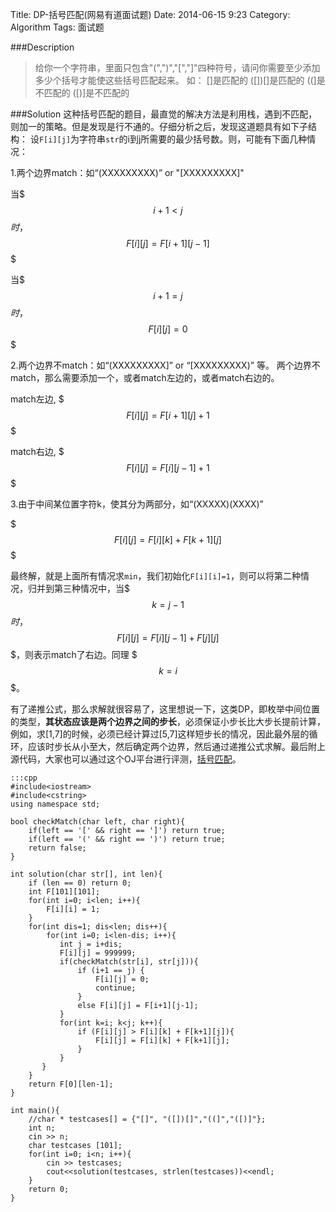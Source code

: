 Title: DP-括号匹配(网易有道面试题)
Date: 2014-06-15 9:23
Category: Algorithm
Tags: 面试题

###Description
> 给你一个字符串，里面只包含"(",")","[","]"四种符号，请问你需要至少添加多少个括号才能使这些括号匹配起来。
如：
[]是匹配的
([])[]是匹配的
((]是不匹配的
([)]是不匹配的

###Solution
这种括号匹配的题目，最直觉的解决方法是利用栈，遇到不匹配，则加一的策略。但是发现是行不通的。仔细分析之后，发现这道题具有如下子结构：
设<code>F[i][j]</code>为字符串<code>str</code>的i到j所需要的最少括号数。则，可能有下面几种情况：

1.两个边界match：如“(XXXXXXXXX)” or "[XXXXXXXXX]"
    
   当$$$i+1 < j$$$时，$$$F[i][j] = F[i+1][j-1]$$$ 
   
   当$$$i+1 = j$$$时，$$$F[i][j] = 0$$$ 
   
2.两个边界不match：如“(XXXXXXXXX]” or “[XXXXXXXXX)” 等。 两个边界不match，那么需要添加一个，或者match左边的，或者match右边的。
   
   match左边, $$$F[i][j] = F[i+1][j] + 1$$$
   
   match右边, $$$F[i][j] = F[i][j-1] + 1$$$
    
3.由于中间某位置字符k，使其分为两部分，如“(XXXXX)(XXXX)”
    
   $$$F[i][j] = F[i][k] + F[k+1][j]$$$
   
最终解，就是上面所有情况求<code>min</code>，我们初始化<code>F[i][i]=1</code>，则可以将第二种情况，归并到第三种情况中，当$$$k=j-1$$$时，$$$F[i][j] = F[i][j-1] + F[j][j]$$$，则表示match了右边。同理 $$$k=i$$$。

有了递推公式，那么求解就很容易了，这里想说一下，这类DP，即枚举中间位置的类型，<strong>其状态应该是两个边界之间的步长</strong>，必须保证小步长比大步长提前计算，例如，求[1,7]的时候，必须已经计算过[5,7]这样短步长的情况，因此最外层的循环，应该时步长从小至大，然后确定两个边界，然后通过递推公式求解。最后附上源代码，大家也可以通过这个OJ平台进行评测，[括号匹配](http://acm.nyist.net/JudgeOnline/problem.php?pid=15)。

    :::cpp
    #include<iostream>
    #include<cstring>
    using namespace std;

    bool checkMatch(char left, char right){
        if(left == '[' && right == ']') return true;
        if(left == '(' && right == ')') return true;
        return false;
    }

    int solution(char str[], int len){
        if (len == 0) return 0;
        int F[101][101];
        for(int i=0; i<len; i++){
            F[i][i] = 1;
        }
        for(int dis=1; dis<len; dis++){
            for(int i=0; i<len-dis; i++){
               int j = i+dis;
               F[i][j] = 999999;
               if(checkMatch(str[i], str[j])){
                   if (i+1 == j) {
                       F[i][j] = 0;
                       continue;
                   }
                   else F[i][j] = F[i+1][j-1];
               }
               for(int k=i; k<j; k++){
                   if (F[i][j] > F[i][k] + F[k+1][j]){
                       F[i][j] = F[i][k] + F[k+1][j];
                   }
               }
           }
        }
        return F[0][len-1];
    }

    int main(){
        //char * testcases[] = {"[]", "([])[]","((]","([)]"};
        int n;
        cin >> n;
        char testcases [101];
        for(int i=0; i<n; i++){
            cin >> testcases;
            cout<<solution(testcases, strlen(testcases))<<endl;
        }
        return 0;
    }
